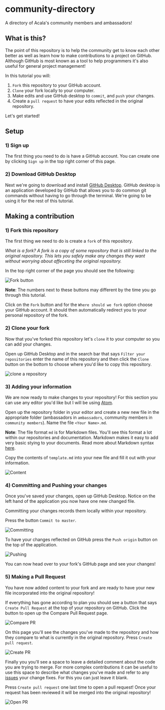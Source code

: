 # community-directory

A directory of Acala's community members and ambassadors!

## What is this?

The point of this repository is to help the community get to know each other better as well as learn how to make contributions to a project on GitHub. Although GitHub is most known as a tool to help programmers it's also useful for general project management! 

In this tutorial you will:

1) `Fork` this repository to your GitHub account.
2) `Clone` your fork locally to your computer.
3) Make edits and use GitHub desktop to `commit`, and `push` your changes.
4) Create a `pull request` to have your edits reflected in the original repository.

Let's get started!

## Setup

### 1) Sign up

The first thing you need to do is have a GitHub account. You can create one by clicking `Sign up` in the top right corner of this page.


### 2) Download GitHub Desktop

Next we're going to download and install [GitHub Desktop](https://desktop.github.com/). GitHub desktop is an application developed by GitHub that allows you to do common git commands without having to go through the terminal. We're going to be using it for the rest of this tutorial.

## Making a contribution

### 1) Fork this repository

The first thing we need to do is create a `fork` of this repository.

_What is a fork? A fork is a copy of some repository that is still linked to the original repository. This lets you safely make any changes they want without worrying about affeceting the original repository._

In the top right corner of the page you should see the following:

![Fork button](https://i.imgur.com/juvSC3e.jpg)

**Note**: The numbers next to these buttons may different by the time you go through this tutorial.

Click on the `Fork` button and for the `Where should we fork` option choose your GitHub account. It should then automatically redirect you to your personal repository of the fork.

### 2) Clone your fork

Now that you've forked this repository let's `clone` it to your computer so you can add your changes.

Open up GitHub Desktop and in the search bar that says `Filter your repositories` enter the name of this repository and then click the `Clone` button on the bottom to choose where you'd like to copy this repository.

![clone a repository](https://i.imgur.com/oWfYGvL.jpg)

### 3) Adding your information

We are now ready to make changes to your repository! For this section you can use any editor you'd like but I will be using [Atom](https://atom.io/). 

Open up the repository folder in your editor and create a new new file in the appropriate folder (ambassadors in `ambassadors`, community members in `community members`). Name the file `<Your Name>.md`.

**Note**: The file format `md` is for Markdown files. You'll see this format a lot within our repositories and documentation. Markdown makes it easy to add very basic stying to your documents. Read more about Markdown syntax [here](https://guides.github.com/features/mastering-markdown/).

Copy the contents of `template.md` into your new file and fill it out with your information.

![Content](https://i.imgur.com/upcGZeH.png)

### 4) Committing and Pushing your changes

Once you've saved your changes, open up GitHub Desktop. Notice on the left hand of the application you now have one new changed file.

Committing your changes records them locally within your repository.

Press the button `Commit to master`.

![Committing](https://i.imgur.com/RMxamAE.jpg)

To have your changes reflected on GitHub press the `Push origin` button on the top of the application.

![Pushing](https://i.imgur.com/irWoBJX.jpg)

You can now head over to your fork's GitHub page and see your changes!

### 5) Making a Pull Request

You have now added content to your fork and are ready to have your new file incorporated into the original repository! 

If everything has gone according to plan you should see a button that says `Create Pull Request` at the top of your repository on GitHub. Click the button to open up the Compare Pull Request page.

![Compare PR](https://i.imgur.com/GGKhh2f.jpg)

On this page you'll see the changes you've made to the repository and how they compare to what is currently in the original repository. Press `Create pull request`.

![Create PR](https://i.imgur.com/6ct4jId.jpg)

Finally you you'll see a space to leave a detailed comment about the code you are trying to merge. For more complex contributions it can be useful to use this space to describe what changes you've made and refer to any [issues](https://guides.github.com/features/issues/) your change fixes. For this you can just leave it blank. 

Press `Create pull request` one last time to open a pull request! Once your request has been reviewed it will be merged into the original repository!

![Open PR](https://i.imgur.com/PeWrYXI.jpg)

